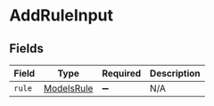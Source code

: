 # AddRuleInput


## Fields

| Field                                           | Type                                            | Required                                        | Description                                     |
| ----------------------------------------------- | ----------------------------------------------- | ----------------------------------------------- | ----------------------------------------------- |
| `rule`                                          | [ModelsRule](../../models/shared/ModelsRule.md) | :heavy_minus_sign:                              | N/A                                             |